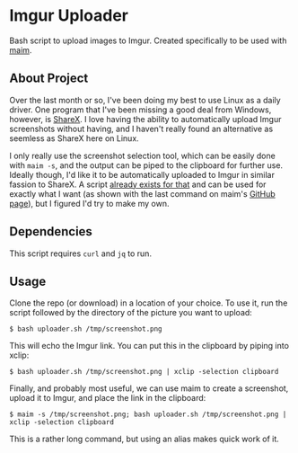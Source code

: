# Imgur Uploader

Bash script to upload images to Imgur. Created specifically to be used with [maim](https://github.com/naelstrof/maim).

## About Project

Over the last month or so, I've been doing my best to use Linux as a daily driver. One program that I've been missing a good deal from Windows, however, is [ShareX](https://getsharex.com/). I love having the ability to automatically upload Imgur screenshots without having, and I haven't really found an alternative as seemless as ShareX here on Linux.

I only really use the screenshot selection tool, which can be easily done with `maim -s`, and the output can be piped to the clipboard for further use. Ideally though, I'd like it to be automatically uploaded to Imgur in similar fassion to ShareX. A script [already exists for that](https://github.com/tremby/imgur.sh) and can be used for exactly what I want (as shown with the last command on maim's [GitHub page](https://github.com/naelstrof/maim)), but I figured I'd try to make my own.

## Dependencies

This script requires `curl` and `jq` to run.

## Usage

Clone the repo (or download) in a location of your choice. To use it, run the script followed by the directory of the picture you want to upload:
```
$ bash uploader.sh /tmp/screenshot.png
```
This will echo the Imgur link. You can put this in the clipboard by piping into xclip:
```
$ bash uploader.sh /tmp/screenshot.png | xclip -selection clipboard
```
Finally, and probably most useful, we can use maim to create a screenshot, upload it to Imgur, and place the link in the clipboard:
```
$ maim -s /tmp/screenshot.png; bash uploader.sh /tmp/screenshot.png | xclip -selection clipboard
```
This is a rather long command, but using an alias makes quick work of it.